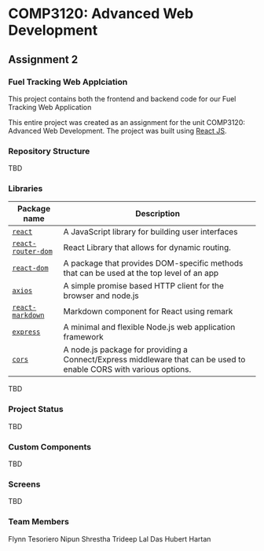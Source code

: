 # COMP3120: Advanced Web Development
## Assignment 2
### Fuel Tracking Web Applciation

This project contains both the frontend and backend code for our Fuel Tracking Web Application

This entire project was created as an assignment for the unit COMP3120: Advanced Web Development. The project was built using [React JS](https://reactjs.org/).



### Repository Structure

TBD
   


### Libraries
| Package name                                  | Description                                                                                                                                                                                                                                   |
| --------------------------------------------- | --------------------------------------------------------------------------------------------------------------------------------------------------------------------------------------------------------------------------------------------- |
| [`react`](https://reactjs.org/)  | A JavaScript library for building user interfaces |
| [`react-router-dom`](https://github.com/remix-run/react-router)     | React Library that allows for dynamic routing. |
| [`react-dom`](https://reactjs.org/docs/react-dom.html)    | A package that provides DOM-specific methods that can be used at the top level of an app |
| [`axios`](https://axios-http.com/)    | A simple promise based HTTP client for the browser and node.js |
| [`react-markdown`](https://github.com/remarkjs/react-markdown)    | Markdown component for React using remark |
| [`express`](http://expressjs.com/)    | A minimal and flexible Node.js web application framework |
| [`cors`](https://github.com/expressjs/cors)    | A node.js package for providing a Connect/Express middleware that can be used to enable CORS with various options. |

TBD

### Project Status

TBD


### Custom Components

TBD



### Screens

TBD

### Team Members
Flynn Tesoriero
Nipun Shrestha
Trideep Lal Das
Hubert Hartan